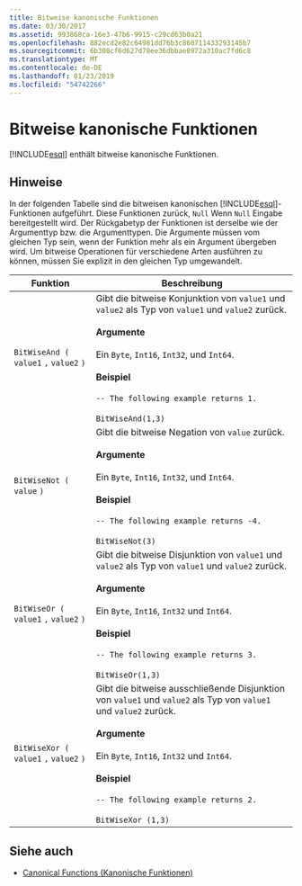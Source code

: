 ```yaml
---
title: Bitweise kanonische Funktionen
ms.date: 03/30/2017
ms.assetid: 993868ca-16e3-47b6-9915-c29cd63b0a21
ms.openlocfilehash: 882ecd2e82c64981dd76b3c860711433293145b7
ms.sourcegitcommit: 6b308cf6d627d78ee36dbbae8972a310ac7fd6c8
ms.translationtype: MT
ms.contentlocale: de-DE
ms.lasthandoff: 01/23/2019
ms.locfileid: "54742266"
---
```

# <a name="bitwise-canonical-functions"></a>Bitweise kanonische Funktionen
[!INCLUDE[esql](../../../../../../includes/esql-md.md)] enthält bitweise kanonische Funktionen.  
  
## <a name="remarks"></a>Hinweise  
 In der folgenden Tabelle sind die bitweisen kanonischen [!INCLUDE[esql](../../../../../../includes/esql-md.md)]-Funktionen aufgeführt. Diese Funktionen zurück, `Null` Wenn `Null` Eingabe bereitgestellt wird. Der Rückgabetyp der Funktionen ist derselbe wie der Argumenttyp bzw. die Argumenttypen. Die Argumente müssen vom gleichen Typ sein, wenn der Funktion mehr als ein Argument übergeben wird. Um bitweise Operationen für verschiedene Arten ausführen zu können, müssen Sie explizit in den gleichen Typ umgewandelt.  
  
|Funktion|Beschreibung|  
|--------------|-----------------|  
|`BitWiseAnd (` `value1` `,`  `value2` `)`|Gibt die bitweise Konjunktion von `value1` und `value2` als Typ von `value1` und `value2` zurück.<br /><br /> **Argumente**<br /><br /> Ein `Byte`, `Int16`, `Int32`, und `Int64`.<br /><br /> **Beispiel**<br /><br /> `-- The following example returns 1.`<br /><br /> `BitWiseAnd(1,3)`|  
|`BitWiseNot (` `value` `)`|Gibt die bitweise Negation von `value` zurück.<br /><br /> **Argumente**<br /><br /> Ein `Byte`, `Int16`, `Int32`, und `Int64`.<br /><br /> **Beispiel**<br /><br /> `-- The following example returns -4.`<br /><br /> `BitWiseNot(3)`|  
|`BitWiseOr (` `value1` `,`  `value2` `)`|Gibt die bitweise Disjunktion von `value1` und `value2` als Typ von `value1` und `value2` zurück.<br /><br /> **Argumente**<br /><br /> Ein `Byte`, `Int16`, `Int32` und `Int64`.<br /><br /> **Beispiel**<br /><br /> `-- The following example returns 3.`<br /><br /> `BitWiseOr(1,3)`|  
|`BitWiseXor (` `value1` `,`  `value2` `)`|Gibt die bitweise ausschließende Disjunktion von `value1` und `value2` als Typ von `value1` und `value2` zurück.<br /><br /> **Argumente**<br /><br /> Ein `Byte`, `Int16`, `Int32` und `Int64`.<br /><br /> **Beispiel**<br /><br /> `-- The following example returns 2.`<br /><br /> `BitWiseXor (1,3)`|  
  
## <a name="see-also"></a>Siehe auch
- [Canonical Functions (Kanonische Funktionen)](../../../../../../docs/framework/data/adonet/ef/language-reference/canonical-functions.md)
